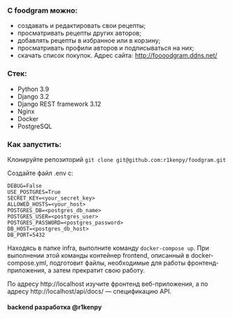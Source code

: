 ### С foodgram можно:
- создавать и редактировать свои рецепты;
- просматривать рецепты других авторов;
- добавлять рецепты в избранное или в корзину;
- просматривать профили авторов и подписываться на них;
- скачать список покупок.
Адрес сайта: http://foooodgram.ddns.net/

### Стек:
- Python 3.9
- Django 3.2
- Django REST framework 3.12
- Nginx
- Docker
- PostgreSQL


### Как запустить:
Клонируйте репозиторий `git clone git@github.com:r1kenpy/foodgram.git`

Создайте файл .env с:
```
DEBUG=False
USE_POSTGRES=True
SECRET_KEY=<your_secret_key>
ALLOWED_HOSTS=<your_host>
POSTGRES_DB=<postgres_db_name>
POSTGRES_USER=<postgres_user>
POSTGRES_PASSWORD=<postgres_password>
DB_HOST=<postgres_db_host>
DB_PORT=5432
```

Находясь в папке infra, выполните команду `docker-compose up`. 
При выполнении этой команды контейнер frontend, описанный в docker-compose.yml, подготовит файлы, необходимые для работы фронтенд-приложения, а затем прекратит свою работу.

По адресу http://localhost изучите фронтенд веб-приложения, а по адресу http://localhost/api/docs/ — спецификацию API.

#### backend разработка @r1kenpy